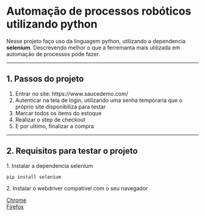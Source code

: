 <h1> Automação de processos robóticos utilizando python</h1>


<p> Nesse projeto faço uso da linguagem python, utilizando a dependencia <strong>selenium</strong>. Descrevendo melhor o que a ferremanta mais utilizada em automação de processos pode fazer.


<hr>
<h2>1. Passos do projeto</h2>
<ol>
  <li> Entrar no site: https://www.saucedemo.com/
  <li> Autenticar na tela de login, utilizando uma senha temporaria que o próprio site disponibiliza para testar
  <li> Marcar todos os items do estoque
  <li> Realizar o step de checkout
  <li> E por ultimo, finalizar a compra
 </ol>

<hr>

<h2>2. Requisitos para testar o projeto </h2>
<p>1. Instalar a dependencia selenium </p>
 
    pip install selenium
 
<p>2. Instalar o webdriver compativel com o seu navegador </p>

[Chrome](https://chromedriver.chromium.org/downloads)
<br>
[Firefox](https://github.com/mozilla/geckodriver)


